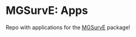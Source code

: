 # MGSurvE: Apps

Repo with applications for the [MGSurvE](https://github.com/Chipdelmal/MGSurvE) package!